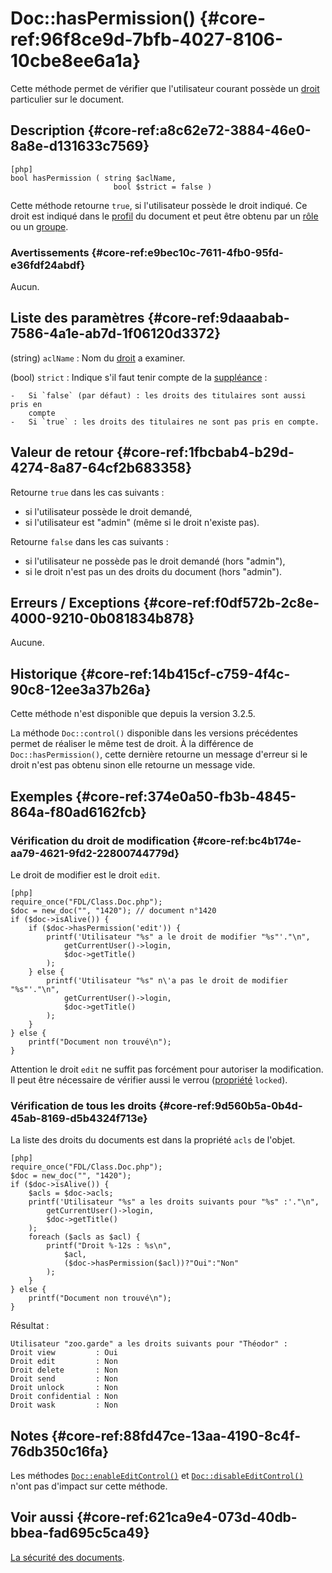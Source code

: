 # Doc::hasPermission() {#core-ref:96f8ce9d-7bfb-4027-8106-10cbe8ee6a1a}

<div class="short-description" markdown="1">

Cette méthode permet de vérifier que l'utilisateur courant possède un
[droit][acldoc] particulier sur le document.

</div>


## Description {#core-ref:a8c62e72-3884-46e0-8a8e-d131633c7569}

    [php]
    bool hasPermission ( string $aclName, 
                           bool $strict = false )

Cette méthode retourne `true`, si l'utilisateur possède le droit indiqué. Ce
droit est indiqué dans le [profil][profil] du document et peut être obtenu par
un [rôle][role] ou un [groupe][group].

### Avertissements {#core-ref:e9bec10c-7611-4fb0-95fd-e36fdf24abdf}

Aucun.

## Liste des paramètres {#core-ref:9daaabab-7586-4a1e-ab7d-1f06120d3372}


(string) `aclName`
:   Nom du [droit][acldoc] a examiner.

(bool) `strict`
:   Indique s'il faut tenir compte de la [suppléance][suppleant] :
    
    -   Si `false` (par défaut) : les droits des titulaires sont aussi pris en
        compte
    -   Si `true` : les droits des titulaires ne sont pas pris en compte.

## Valeur de retour {#core-ref:1fbcbab4-b29d-4274-8a87-64cf2b683358}

Retourne `true` dans les cas suivants :

*   si l'utilisateur possède le droit demandé,
*   si l'utilisateur est "admin" (même si le droit n'existe pas).

Retourne `false` dans les cas suivants :

*   si l'utilisateur ne possède pas le droit demandé (hors "admin"),
*   si le droit n'est pas un des droits du document (hors "admin").


## Erreurs / Exceptions {#core-ref:f0df572b-2c8e-4000-9210-0b081834b878}

Aucune.

## Historique {#core-ref:14b415cf-c759-4f4c-90c8-12ee3a37b26a}

Cette méthode n'est disponible que depuis la version 3.2.5. 

La méthode `Doc::control()` disponible dans les versions précédentes permet de
réaliser le même test de droit. À la différence de `Doc::hasPermission()`, cette
dernière retourne un message d'erreur si le droit n'est pas obtenu sinon elle
retourne un message vide.

## Exemples {#core-ref:374e0a50-fb3b-4845-864a-f80ad6162fcb}

### Vérification du droit de modification {#core-ref:bc4b174e-aa79-4621-9fd2-22800744779d}

Le droit de modifier est le droit `edit`.

    [php]
    require_once("FDL/Class.Doc.php");
    $doc = new_doc("", "1420"); // document n°1420
    if ($doc->isAlive()) {
        if ($doc->hasPermission('edit')) {
            printf('Utilisateur "%s" a le droit de modifier "%s"'."\n",
                getCurrentUser()->login,
                $doc->getTitle()
            );
        } else {
            printf('Utilisateur "%s" n\'a pas le droit de modifier "%s"'."\n",
                getCurrentUser()->login,
                $doc->getTitle()
            );
        }
    } else {
        printf("Document non trouvé\n");
    }

Attention le droit `edit` ne suffit pas forcément pour autoriser la
modification. Il peut être nécessaire de vérifier aussi le verrou
([propriété][docprop] `locked`).

### Vérification de tous les droits {#core-ref:9d560b5a-0b4d-45ab-8169-d5b4324f713e}

La liste des droits du documents est dans la propriété `acls` de l'objet.

    [php]
    require_once("FDL/Class.Doc.php");
    $doc = new_doc("", "1420");
    if ($doc->isAlive()) {
        $acls = $doc->acls;
        printf('Utilisateur "%s" a les droits suivants pour "%s" :'."\n",
            getCurrentUser()->login,
            $doc->getTitle()
        );
        foreach ($acls as $acl) {
            printf("Droit %-12s : %s\n", 
                $acl, 
                ($doc->hasPermission($acl))?"Oui":"Non"
            );
        }
    } else {
        printf("Document non trouvé\n");
    }

Résultat :

    Utilisateur "zoo.garde" a les droits suivants pour "Théodor" :
    Droit view         : Oui
    Droit edit         : Non
    Droit delete       : Non
    Droit send         : Non
    Droit unlock       : Non
    Droit confidential : Non
    Droit wask         : Non


## Notes {#core-ref:88fd47ce-13aa-4190-8c4f-76db350c16fa}

Les méthodes [`Doc::enableEditControl()`][enableedit] et
[`Doc::disableEditControl()`][disableedit] n'ont pas d'impact sur cette méthode.

## Voir aussi {#core-ref:621ca9e4-073d-40db-bbea-fad695c5ca49}

[La sécurité des documents][security].

<!-- links -->

[acldoc]:       #core-ref:a99dcc5f-f42f-4574-bbfa-d7bb0573c95d
[profil]:       #core-ref:f1575705-10e8-4bf2-83b3-4c0b5bfb77cf
[group]:        #core-ref:6afad021-29c2-400b-87f2-3a83551e3e95
[role]:         #core-ref:6017a086-3211-485f-b68a-b93850953065
[docprop]:      #core-ref:9aa8edfa-2f2a-11e2-aaec-838a12b40353
[suppleant]:    #core-ref:1591eb1c-aead-4f7b-bde9-5f42e397b22e
[security]:     #core-ref:bab5a377-c8cb-49ce-85c4-5162d05490a1
[enableedit]:   #core-ref:3c9aba8e-50a6-41b0-82e9-64f63085e5e5
[disableedit]:  #core-ref:b9844f4b-3e5c-4bbe-98ae-e71a4ba17239
